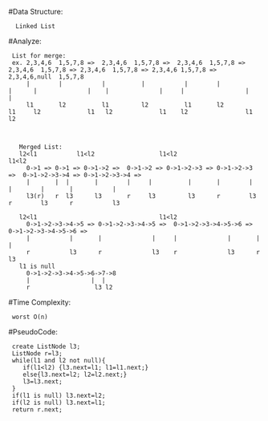  #Data Structure:
 
      Linked List
     
 #Analyze:
 
     List for merge:
     ex. 2,3,4,6  1,5,7,8 =>  2,3,4,6  1,5,7,8 =>  2,3,4,6  1,5,7,8 => 2,3,4,6  1,5,7,8 => 2,3,4,6  1,5,7,8 => 2,3,4,6 1,5,7,8 =>  2,3,4,6,null  1,5,7,8
         |        |           |          |           |        |            |      |              |    |              |     |                 |       |
         l1       l2          l1         l2          l1       l2           l1     l2             l1   l2             l1    l2                l1      l2
         
               
               
       Merged List: 
       l2<l1           l1<l2                  l1<l2                      l1<l2 
         0->1 => 0->1 => 0->1->2 =>  0->1->2 => 0->1->2->3 => 0->1->2->3 =>  0->1->2->3->4 => 0->1->2->3->4 =>
         |       |  |       |        |     |          |       |        |     |        |       |           |
         l3(r)   r  l3      l3       r     l3         l3      r        l3    r        l3      r           l3
         
       l2<l1                                  l1<l2                                          
         0->1->2->3->4->5 => 0->1->2->3->4->5 =>  0->1->2->3->4->5->6 => 0->1->2->3->4->5->6 => 
         |           |       |              |     |              |       |                 |                      
         r           l3      r              l3    r              l3      r                 l3                     
       l1 is null
         0->1->2->3->4->5->6->7->8
         |                 |  |
         r                  l3 l2
         
 #Time Complexity:
 
     worst O(n)
     
 #PseudoCode:
 
     create ListNode l3;
     ListNode r=l3;
     while(l1 and l2 not null){
        if(l1<l2) {l3.next=l1; l1=l1.next;}
        else{l3.next=l2; l2=l2.next;}
        l3=l3.next;
     }
     if(l1 is null) l3.next=l2;
     if(l2 is null) l3.next=l1;
     return r.next;
         
